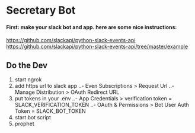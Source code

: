 # Secretary Bot 

#### First: make your slack bot and app. here are some nice instructions:
<https://github.com/slackapi/python-slack-events-api>
<https://github.com/slackapi/python-slack-events-api/tree/master/example>

## Do the Dev
1. start ngrok
2. add https url to slack app
..- Even Subscriptions > Request Url
..- Manage Distribution > OAuth Redirect URL
3. put tokens in your .env
..- App Credentials > verification token = SLACK_VERIFICATION_TOKEN
..- OAuth & Permissions > Bot User Auth Token = SLACK_BOT_TOKEN
4. start bot script
5. prophet
